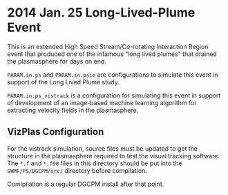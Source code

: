 # 2014 Jan. 25 Long-Lived-Plume Event

This is an extended High Speed Stream/Co-rotating Interaction Region event that produced one of the infamous "long lived plumes" that drained the plasmasphere for days on end.

`PARAM.in.ps` and `PARAM.in.psie` are configurations to simulate this event in support of the Long Lived Plume study.

`PARAM.in.ps_vistrack` is a configuration for simulating this event in support of development of an image-based machine learning algorithm for extracting velocity fields in the plasmasphere.

## VizPlas Configuration
For the vistrack simulation, source files must be updated to get the structure
in the plasmasphere required to test the visual tracking software.
The `*.f` and `*.f90` files in this directory should be put into the
`SWMF/PS/DGCPM/src/` directory before compilation.

Comipilation is a regular DGCPM install after that point.